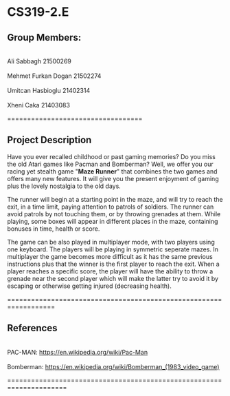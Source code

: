 # CS319-2.E
## Group Members:

<br>Ali Sabbagh 21500269</br>
<br>Mehmet Furkan Dogan 21502274</br>
<br>Umitcan Hasbioglu 21402314</br>
<br>Xheni Caka 21403083</br>

==================================


## Project Description

Have you ever recalled childhood or past gaming memories?
Do you miss the old Atari games like Pacman and Bomberman?
Well, we offer you our racing yet stealth game "<b>Maze Runner</b>" that combines the two games and offers many new features. It will give you the present enjoyment of gaming plus the lovely nostalgia to the old days.

The runner will begin at a starting point in the maze, and will try to reach the exit, in a time limit, paying attention to patrols of soldiers. The runner can avoid patrols by not touching them, or by throwing grenades at them.
While playing, some boxes will appear in different places in the maze, containing bonuses in time, health or score.

The game can be also played in multiplayer mode, with two players using one keyboard.
The players will be playing in symmetric seperate mazes. In multiplayer the game becomes more difficult as it has the same previous instructions plus that the winner is the first player to reach the exit. When a player reaches a specific score, the player will have the ability to throw a grenade near the second player which will make the latter try to avoid it by escaping or otherwise getting injured (decreasing health).

==================================================================

## References

</br>PAC-MAN: https://en.wikipedia.org/wiki/Pac-Man </br>
</br>Bomberman: https://en.wikipedia.org/wiki/Bomberman_(1983_video_game) </br>

=====================================================================
